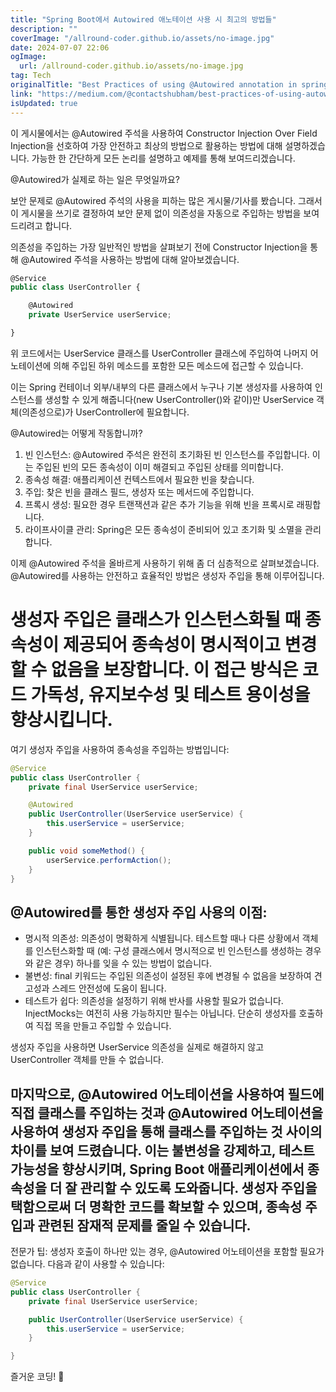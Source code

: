 ```yaml
---
title: "Spring Boot에서 Autowired 애노테이션 사용 시 최고의 방법들"
description: ""
coverImage: "/allround-coder.github.io/assets/no-image.jpg"
date: 2024-07-07 22:06
ogImage: 
  url: /allround-coder.github.io/assets/no-image.jpg
tag: Tech
originalTitle: "Best Practices of using @Autowired annotation in spring boot"
link: "https://medium.com/@contactshubham/best-practices-of-using-autowired-annotation-in-spring-boot-6675cf7e8d9b"
isUpdated: true
---
```





이 게시물에서는 @Autowired 주석을 사용하여 Constructor Injection Over Field Injection을 선호하여 가장 안전하고 최상의 방법으로 활용하는 방법에 대해 설명하겠습니다. 가능한 한 간단하게 모든 논리를 설명하고 예제를 통해 보여드리겠습니다.

@Autowired가 실제로 하는 일은 무엇일까요?

보안 문제로 @Autowired 주석의 사용을 피하는 많은 게시물/기사를 봤습니다. 그래서 이 게시물을 쓰기로 결정하여 보안 문제 없이 의존성을 자동으로 주입하는 방법을 보여드리려고 합니다.

의존성을 주입하는 가장 일반적인 방법을 살펴보기 전에 Constructor Injection을 통해 @Autowired 주석을 사용하는 방법에 대해 알아보겠습니다.

<div class="content-ad"></div>

```js
@Service
public class UserController {

    @Autowired
    private UserService userService;

}
```

위 코드에서는 UserService 클래스를 UserController 클래스에 주입하여 나머지 어노테이션에 의해 주입된 하위 메소드를 포함한 모든 메소드에 접근할 수 있습니다.

이는 Spring 컨테이너 외부/내부의 다른 클래스에서 누구나 기본 생성자를 사용하여 인스턴스를 생성할 수 있게 해줍니다(new UserController()와 같이)만 UserService 객체(의존성으로)가 UserController에 필요합니다.

@Autowired는 어떻게 작동합니까?

<div class="content-ad"></div>

1. 빈 인스턴스: @Autowired 주석은 완전히 초기화된 빈 인스턴스를 주입합니다. 이는 주입된 빈의 모든 종속성이 이미 해결되고 주입된 상태를 의미합니다.
2. 종속성 해결: 애플리케이션 컨텍스트에서 필요한 빈을 찾습니다.
3. 주입: 찾은 빈을 클래스 필드, 생성자 또는 메서드에 주입합니다.
4. 프록시 생성: 필요한 경우 트랜잭션과 같은 추가 기능을 위해 빈을 프록시로 래핑합니다.
5. 라이프사이클 관리: Spring은 모든 종속성이 준비되어 있고 초기화 및 소멸을 관리합니다.

이제 @Autowired 주석을 올바르게 사용하기 위해 좀 더 심층적으로 살펴보겠습니다. @Autowired를 사용하는 안전하고 효율적인 방법은 생성자 주입을 통해 이루어집니다.

# 생성자 주입은 클래스가 인스턴스화될 때 종속성이 제공되어 종속성이 명시적이고 변경할 수 없음을 보장합니다. 이 접근 방식은 코드 가독성, 유지보수성 및 테스트 용이성을 향상시킵니다.

여기 생성자 주입을 사용하여 종속성을 주입하는 방법입니다:

<div class="content-ad"></div>

```java
@Service
public class UserController {
    private final UserService userService;

    @Autowired
    public UserController(UserService userService) {
        this.userService = userService;
    }

    public void someMethod() {
        userService.performAction();
    }
}
```

## @Autowired를 통한 생성자 주입 사용의 이점:

- 명시적 의존성: 의존성이 명확하게 식별됩니다. 테스트할 때나 다른 상황에서 객체를 인스턴스화할 때 (예: 구성 클래스에서 명시적으로 빈 인스턴스를 생성하는 경우와 같은 경우) 하나를 잊을 수 있는 방법이 없습니다.
- 불변성: final 키워드는 주입된 의존성이 설정된 후에 변경될 수 없음을 보장하여 견고성과 스레드 안전성에 도움이 됩니다.
- 테스트가 쉽다: 의존성을 설정하기 위해 반사를 사용할 필요가 없습니다. InjectMocks는 여전히 사용 가능하지만 필수는 아닙니다. 단순히 생성자를 호출하여 직접 목을 만들고 주입할 수 있습니다.

생성자 주입을 사용하면 UserService 의존성을 실제로 해결하지 않고 UserController 객체를 만들 수 없습니다.


<div class="content-ad"></div>

## 마지막으로, @Autowired 어노테이션을 사용하여 필드에 직접 클래스를 주입하는 것과 @Autowired 어노테이션을 사용하여 생성자 주입을 통해 클래스를 주입하는 것 사이의 차이를 보여 드렸습니다. 이는 불변성을 강제하고, 테스트 가능성을 향상시키며, Spring Boot 애플리케이션에서 종속성을 더 잘 관리할 수 있도록 도와줍니다. 생성자 주입을 택함으로써 더 명확한 코드를 확보할 수 있으며, 종속성 주입과 관련된 잠재적 문제를 줄일 수 있습니다.

전문가 팁: 생성자 호출이 하나만 있는 경우, @Autowired 어노테이션을 포함할 필요가 없습니다. 다음과 같이 사용할 수 있습니다:

```java
@Service
public class UserController {
    private final UserService userService;

    public UserController(UserService userService) {
        this.userService = userService;
    }

}
```

즐거운 코딩! 🚀